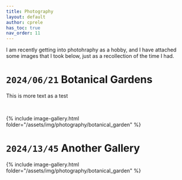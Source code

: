 ```yaml
---
title: Photography
layout: default
author: cprele
has_toc: true
nav_order: 11
---
```


I am recently getting into photohraphy as a hobby, and I have attached some images that I took below, just as a recollection of the time I had. 


# `2024/06/21` Botanical Gardens

This is more text as a test

<a href="/assets/img/photography/botanical_garden/DSC_1927.JPG" data-lightbox="Image 1" data-title="Test Caption"><img class="example-image" src="/assets/img/photography/botanical_garden/DSC_1927.JPG" alt="" style="max-width: 450px; max-height: 300px" /></a>
<a href="/assets/img/photography/botanical_garden/DSC_1977.JPG" data-lightbox="Image 1" data-title="Test Caption"><img class="example-image" src="/assets/img/photography/botanical_garden/DSC_1977.JPG" alt="" style="max-width: 450px; max-height: 300px" /></a>

{% include image-gallery.html folder="/assets/img/photography/botanical_garden" %}


# `2024/13/45` Another Gallery

{% include image-gallery.html folder="/assets/img/photography/botanical_garden" %}


<link href="/css/lightbox.css" rel="stylesheet" />
<script type="text/javascript" src="/js/lightbox-plus-jquery.js"></script>
<script>
    lightbox.option({
      'resizeDuration': 200,
      'wrapAround': true,
      'alwaysShowNavOnTouchDevices': true,
    })
</script>